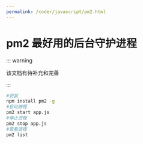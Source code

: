 ```yaml
---
permalink: /coder/javascript/pm2.html
---
```


# pm2 最好用的后台守护进程

::: warning

该文档有待补充和完善

:::

```bash shell
#安装
npm install pm2 -g
#启动进程
pm2 start app.js
#停止进程
pm2 stop app.js
#查看进程
pm2 list
```
